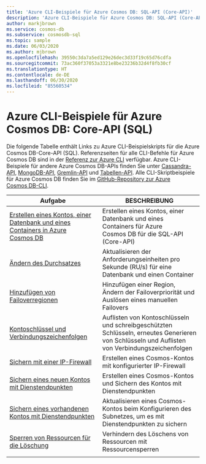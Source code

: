 ```yaml
---
title: 'Azure CLI-Beispiele für Azure Cosmos DB: SQL-API (Core-API)'
description: 'Azure CLI-Beispiele für Azure Cosmos DB: SQL-API (Core-API)'
author: markjbrown
ms.service: cosmos-db
ms.subservice: cosmosdb-sql
ms.topic: sample
ms.date: 06/03/2020
ms.author: mjbrown
ms.openlocfilehash: 39550c3da7a5ed129e26dec3d33f19c65d76cdfa
ms.sourcegitcommit: 73ac360f37053a3321e8be23236b32d4f8fb30cf
ms.translationtype: HT
ms.contentlocale: de-DE
ms.lasthandoff: 06/30/2020
ms.locfileid: "85560534"
---
```

# <a name="azure-cli-samples-for-azure-cosmos-db-core-sql-api"></a>Azure CLI-Beispiele für Azure Cosmos DB: Core-API (SQL)

Die folgende Tabelle enthält Links zu Azure CLI-Beispielskripts für die Azure Cosmos DB-Core-API (SQL). Referenzseiten für alle CLI-Befehle für Azure Cosmos DB sind in der [Referenz zur Azure CLI](/cli/azure/cosmosdb) verfügbar. Azure CLI-Beispiele für andere Azure Cosmos DB-APIs finden Sie unter [Cassandra-API](cli-samples-cassandra.md), [MongoDB-API](cli-samples-mongodb.md), [Gremlin-API](cli-samples-gremlin.md) und [Tabellen-API](cli-samples-table.md). Alle CLI-Skriptbeispiele für Azure Cosmos DB finden Sie im [GitHub-Repository zur Azure Cosmos DB-CLI](https://github.com/Azure-Samples/azure-cli-samples/tree/master/cosmosdb).

|Aufgabe | BESCHREIBUNG |
|---|---|
| [Erstellen eines Kontos, einer Datenbank und eines Containers in Azure Cosmos DB](scripts/cli/sql/create.md?toc=%2fcli%2fazure%2ftoc.json)| Erstellen eines Kontos, einer Datenbank und eines Containers für Azure Cosmos DB für die SQL-API (Core-API) |
| [Ändern des Durchsatzes](scripts/cli/sql/throughput.md?toc=%2fcli%2fazure%2ftoc.json) | Aktualisieren der Anforderungseinheiten pro Sekunde (RU/s) für eine Datenbank und einen Container|
| [Hinzufügen von Failoverregionen](scripts/cli/common/regions.md?toc=%2fcli%2fazure%2ftoc.json) | Hinzufügen einer Region, Ändern der Failoverpriorität und Auslösen eines manuellen Failovers|
| [Kontoschlüssel und Verbindungszeichenfolgen](scripts/cli/common/keys.md?toc=%2fcli%2fazure%2ftoc.json) | Auflisten von Kontoschlüsseln und schreibgeschützten Schlüsseln, erneutes Generieren von Schlüsseln und Auflisten von Verbindungszeichenfolgen|
| [Sichern mit einer IP-Firewall](scripts/cli/common/ipfirewall.md?toc=%2fcli%2fazure%2ftoc.json)| Erstellen eines Cosmos-Kontos mit konfigurierter IP-Firewall|
| [Sichern eines neuen Kontos mit Dienstendpunkten](scripts/cli/common/service-endpoints.md?toc=%2fcli%2fazure%2ftoc.json)| Erstellen eines Cosmos-Kontos und Sichern des Kontos mit Dienstendpunkten|
| [Sichern eines vorhandenen Kontos mit Dienstendpunkten](scripts/cli/common/service-endpoints-ignore-missing-vnet.md?toc=%2fcli%2fazure%2ftoc.json)| Aktualisieren eines Cosmos-Kontos beim Konfigurieren des Subnetzes, um es mit Dienstendpunkten zu sichern|
| [Sperren von Ressourcen für die Löschung](scripts/cli/sql/lock.md?toc=%2fcli%2fazure%2ftoc.json)| Verhindern des Löschens von Ressourcen mit Ressourcensperren|
|||

